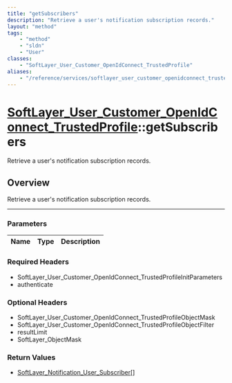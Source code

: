 ```yaml
---
title: "getSubscribers"
description: "Retrieve a user's notification subscription records."
layout: "method"
tags:
    - "method"
    - "sldn"
    - "User"
classes:
    - "SoftLayer_User_Customer_OpenIdConnect_TrustedProfile"
aliases:
    - "/reference/services/softlayer_user_customer_openidconnect_trustedprofile/getSubscribers"
---
```

# [SoftLayer_User_Customer_OpenIdConnect_TrustedProfile](/reference/services/SoftLayer_User_Customer_OpenIdConnect_TrustedProfile)::getSubscribers

Retrieve a user's notification subscription records.


## Overview 
Retrieve a user's notification subscription records.

-----

### Parameters 
|Name | Type | Description |
| --- | --- | --- |


### Required Headers
* SoftLayer_User_Customer_OpenIdConnect_TrustedProfileInitParameters
* authenticate


### Optional Headers
* SoftLayer_User_Customer_OpenIdConnect_TrustedProfileObjectMask
* SoftLayer_User_Customer_OpenIdConnect_TrustedProfileObjectFilter
* resultLimit
* SoftLayer_ObjectMask

### Return Values
* <a href='/reference/datatypes/SoftLayer_Notification_User_Subscriber'>SoftLayer_Notification_User_Subscriber[] </a>





